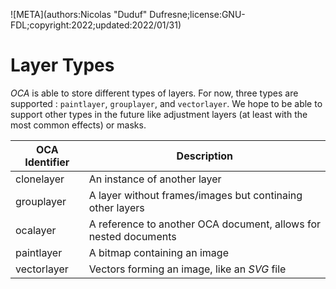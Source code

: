 ![META](authors:Nicolas "Duduf" Dufresne;license:GNU-FDL;copyright:2022;updated:2022/01/31)

# Layer Types

*OCA* is able to store different types of layers. For now, three types are supported : `paintlayer`, `grouplayer`, and `vectorlayer`. We hope to be able to support other types in the future like adjustment layers (at least with the most common effects) or masks.

| OCA Identifier | Description |
|---|---|
| clonelayer | An instance of another layer |
| grouplayer | A layer without frames/images but continaing other layers |
| ocalayer | A reference to another OCA document, allows for nested documents |
| paintlayer | A bitmap containing an image |
| vectorlayer | Vectors forming an image, like an *SVG* file |

